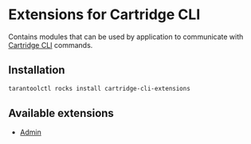 # Extensions for Cartridge CLI

Contains modules that can be used by application to communicate with
[Cartridge CLI](https://github.com/tarantool/cartridge-cli)
commands.

## Installation

```bash
tarantoolctl rocks install cartridge-cli-extensions
```

## Available extensions

* [Admin](./doc/admin.md)

